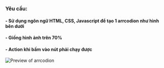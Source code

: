 ### Yêu cầu:

#### - Sử dụng ngôn ngữ HTML, CSS, Javascript để tạo 1 arrcodion như hình bên dưới
#### - Giống hình ảnh trên  70%
#### - Action khi bấm vào nút phải chạy được
![Preview of arrcodion](https://task.beae.dev/attachments/66178f2a2ecfb53a7b629414/52e0cf05cd01871cfa45cd903733b2bfbfa129f7.png)
